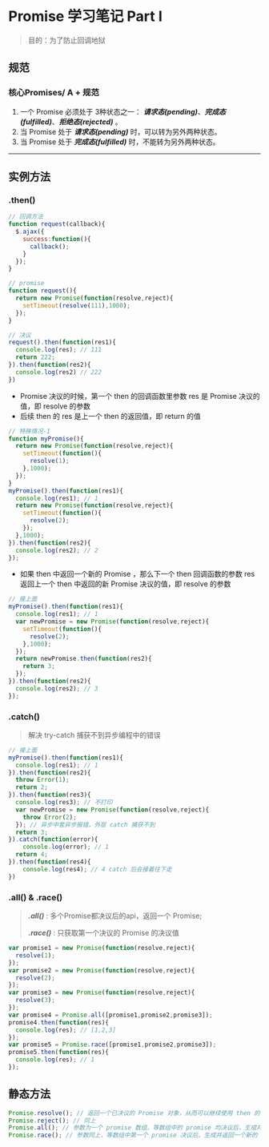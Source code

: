 # Promise 学习笔记 Part I

> 目的：为了防止回调地狱

## 规范	

### 核心Promises/ A + 规范

1. 一个 Promise 必须处于 3种状态之一： ***请求态(pending)***、***完成态(fulfilled)***、***拒绝态(rejected)*** 。
2. 当 Promise 处于 ***请求态(pending)*** 时，可以转为另外两种状态。
3. 当 Promise 处于 ***完成态(fulfilled)*** 时，不能转为另外两种状态。 

---

## 实例方法  

### .then()

```javascript
// 回调方法
function request(callback){
  $.ajax({
    success:function(){
      callback();
    }
  });
}

// promise
function request(){
  return new Promise(function(resolve,reject){
    setTimeout(resolve(111),1000);
  });
}

// 决议
request().then(function(res1){
  console.log(res); // 111
  return 222;
}).then(function(res2){
  console.log(res2) // 222
})
```

- Promise 决议的时候，第一个 then 的回调函数里参数 res 是 Promise 决议的值，即 resolve 的参数
- 后续 then 的 res 是上一个 then 的返回值，即 return 的值

```javascript
// 特殊情况-1
function myPromise(){
  return new Promise(function(resolve,reject){
    setTimeout(function(){
      resolve(1);
    },1000);
  });
}
myPromise().then(function(res1){
  console.log(res1); // 1
  return new Promise(function(resolve,reject){
    setTimeout(function(){
      resolve(2);
    });
  },1000);
}).then(function(res2){
  console.log(res2); // 2
});
```

- 如果 then 中返回一个新的 Promise ，那么下一个 then 回调函数的参数 res 返回上一个 then 中返回的新 Promise 决议的值，即 resolve 的参数

```javascript
// 接上面
myPromise().then(function(res1){
  console.log(res1); // 1
  var newPromise = new Promise(function(resolve,reject){
    setTimeout(function(){
      resolve(2);
    },1000);
  });
  return newPromise.then(function(res2){
    return 3;
  });
}).then(function(res2){
  console.log(res2); // 3
});
```

### .catch()

> 解决 try-catch 捕获不到异步编程中的错误

```javascript
// 接上面
myPromise().then(function(res1){
  console.log(res1); // 1
}).then(function(res2){
  throw Error(1);
  return 2;
}).then(function(res3){
  console.log(res3); // 不打印
  var newPromise = new Promise(function(resolve,reject){
    throw Error(2);
  }); // 异步中套异步报错，外层 catch 捕获不到
  return 3;
}).catch(function(error){
	console.log(error); // 1
  return 4;
}).then(function(res4){
	console.log(res4); // 4 catch 后会接着往下走
})
```

### .all() & .race()

> ***.all()*** : 多个Promise都决议后的api，返回一个 Promise;
>
> ***.race()*** : 只获取第一个决议的 Promise 的决议值

```javascript
var promise1 = new Promise(function(resolve,reject){
  resolve(1);
});
var promise2 = new Promise(function(resolve,reject){
  resolve(2);
});
var promise3 = new Promise(function(resolve,reject){
  resolve(3);
});
var promise4 = Promise.all([promise1,promise2,promise3]);
promise4.then(function(res){
  console.log(res); // [1,2,3]
});
var promise5 = Promise.race([promise1,promise2,promise3]);
promise5.then(function(res){
  console.log(res); // 1
});
```

## 静态方法

```javascript
Promise.resolve(); // 返回一个已决议的 Promise 对象，从而可以继续使用 then 的链式方法调用
Promise.reject(); // 同上
Promise.all(); // 参数为一个 promise 数组，等数组中的 promise 均决议后，生成并返回一个新的 promise
Promise.race(); // 参数同上，等数组中第一个 promise 决议后，生成并返回一个新的 promise
```

